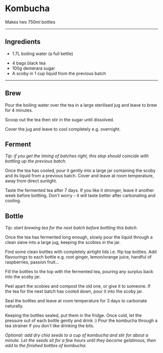 # Kombucha

Makes two 750ml bottles

---

## Ingredients

<!-- [22 Sep] -->

- 1.7L boiling water (a full kettle)
<!-- (pre-boil volume - some is lost to evaporation) -->
- 4 bags black tea
- 100g demerara sugar
- A scoby in 1 cup liquid from the previous batch
<!-- 
[15 Sep]


- 1670g boiling water (pre-boil volume - some is lost to evaporation)
- 2 bags black tea + some loose hibiscus
- A scoby in 1 cup liquid from previous batch
- 100g demerara sugar

[8 Sep]

- 1884g boiling water (pre-boil volume - some is lost to evaporation)
- 2 bags black tea, 2 bags roibos
- A scoby in 1 cup liquid from previous batch
- 130g sugar -->

---

## Brew

Pour the boiling water over the tea in a large sterilised jug and leave to brew
for 4 minutes.

Scoop out the tea then stir in the sugar until dissolved.

Cover the jug and leave to cool completely e.g. overnight.

<!-- Note: if your jug is lidless, you'll lose 100-200ml water to evaporation just in
the 4 minutes brewing time. Put the jug on electric scales if you don't believe
me. [todo]: this might have been bug on markus' scales? needs more tests. -->

## Ferment

_Tip: if you get the timing of batches right, this step should coincide with
bottling up the previous batch._

Once the tea has cooled, pour it gently into a large jar containing the scoby
and its liquid from a previous batch. Cover and leave at room temperature, away
from direct sunlight.

Taste the fermented tea after 7 days. If you like it stronger, leave it another
week before bottling. Don't worry - it will taste better after carbonating and
cooling.

## Bottle

_Tip: start brewing tea for the next batch before bottling this batch._

Once the tea has fermented long enough, slowly pour the liquid through a clean
sieve into a large jug, keeping the scobies in the jar.

Find some clean bottles with completely airtight lids i.e. flip top bottles. Add
flavourings to each bottle e.g. root ginger, lemon/orange juice, handful of
raspberries, passion fruit...

Fill the bottles to the top with the fermented tea, pouring any surplus back
into the scoby jar.

Peel apart the scobies and compost the old one, or give it to someone. If the
tea for the next batch has cooled down, pour it into the scoby jar.

Seal the bottles and leave at room temperature for 3 days to carbonate
naturally.

Keeping the bottles sealed, put them in the fridge. Once cold, let the pressure
out of each bottle gently and drink :) Pour the kombucha through a tea strainer
if you don't like drinking the bits.

_Optional: add dry chia seeds to a cup of kombucha and stir for about a minute.
Let the seeds sit for a few hours until they become gelatinous, then add to the
finished bottles of kombucha._
